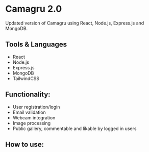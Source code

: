 # Camagru 2.0
Updated version of Camagru using React, Node.js, Express.js and MongoDB.

## Tools & Languages
* React
* Node.js
* Express.js
* MongoDB
* TailwindCSS


## Functionality:
* User registration/login
* Email validation
* Webcam integration
* Image processing
* Public gallery, commentable and likable by logged in users

<!-- <img src="https://user-images.githubusercontent.com/95418273/224975281-92ec9393-7003-4869-b74d-05ecc81efad4.gif" alt="login intro" width="500" height="400"> -->

## How to use:

